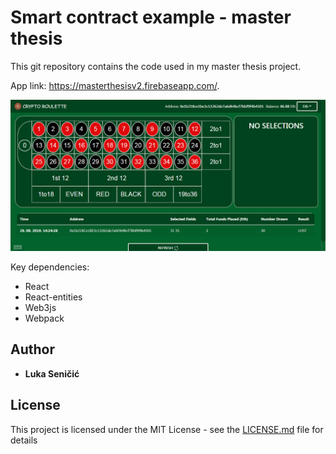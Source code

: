 # Smart contract example - master thesis

This git repository contains the code used in my master thesis project.

App link: https://masterthesisv2.firebaseapp.com/.

![Crypto roulette](./images/app-screen.PNG)

Key dependencies:

* React
* React-entities
* Web3js
* Webpack

## Author

* **Luka Seničić** 

## License

This project is licensed under the MIT License - see the [LICENSE.md](LICENSE.md) file for details
